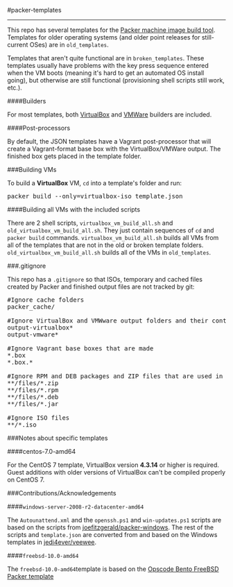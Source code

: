 #packer-templates
- - -

This repo has several templates for the [Packer machine image build tool](http://www.packer.io/). Templates for older operating systems (and older point releases for still-current OSes) are in `old_templates`.

Templates that aren't quite functional are in `broken_templates`. These templates usually have problems with the key press sequence entered when the VM boots (meaning it's hard to get an automated OS install going), but otherwise are still functional (provisioning shell scripts still work, etc.).

####Builders

For most templates, both [VirtualBox](https://www.virtualbox.org/) and [VMWare](http://www.vmware.com/) builders are included.

####Post-processors 

By default, the JSON templates have a Vagrant post-processor that will create a Vagrant-format base box with the VirtualBox/VMWare output. The finished box gets placed in the template folder.

###Building VMs

To build a **VirtualBox** VM, `cd` into a template's folder and run:

<pre>
packer build --only=virtualbox-iso template.json
</pre>

####Building all VMs with the included scripts

There are 2 shell scripts, `virtualbox_vm_build_all.sh` and `old_virtualbox_vm_build_all.sh`. They just contain sequences of `cd` and `packer build` commands. `virtualbox_vm_build_all.sh` builds all VMs from all of the templates that are not in the old or broken template folders. `old_virtualbox_vm_build_all.sh` builds all of the VMs in `old_templates`.

###.gitignore

This repo has a `.gitignore` so that ISOs, temporary and cached files created by Packer and finished output files are not tracked by git:

<pre>
#Ignore cache folders
packer_cache/

#Ignore VirtualBox and VMWware output folders and their contents
output-virtualbox*
output-vmware*

#Ignore Vagrant base boxes that are made
*.box
*.box.*

#Ignore RPM and DEB packages and ZIP files that are used in the file provisioners
**/files/*.zip
**/files/*.rpm
**/files/*.deb
**/files/*.jar

#Ignore ISO files
**/*.iso
</pre>

###Notes about specific templates

####centos-7.0-amd64

For the CentOS 7 template, VirtualBox version **4.3.14** or higher is required. Guest additions with older versions of VirtualBox can't be compiled properly on CentOS 7.

###Contributions/Acknowledgements

####`windows-server-2008-r2-datacenter-amd64`

The `Autounattend.xml` and the `openssh.ps1` and `win-updates.ps1` scripts are based on the scripts from [joefitzgerald/packer-windows](https://github.com/joefitzgerald/packer-windows). The rest of the scripts and `template.json` are converted from and based on the Windows templates in [jedi4ever/veewee](https://github.com/jedi4ever/veewee).

####`freebsd-10.0-amd64`

The `freebsd-10.0-amd64`template is based on the [Opscode Bento FreeBSD Packer template](https://github.com/opscode/bento)